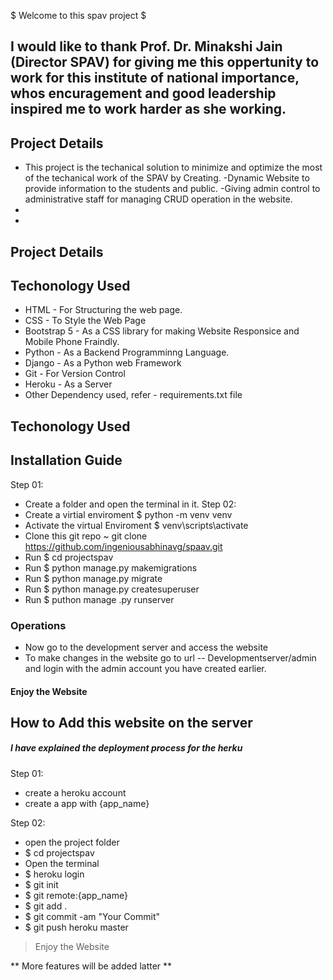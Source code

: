 $ Welcome to this spav project $
## I would like to thank Prof. Dr. Minakshi Jain (Director SPAV) for giving me this oppertunity to work for this institute of national importance, whos encuragement and good leadership inspired me to work harder as she working. #
##

## Project Details ##
- This project is the techanical solution to minimize and optimize the most of the techanical work of the SPAV by Creating. 
-Dynamic Website to provide information to the students and public. 
-Giving admin control to administrative staff for managing CRUD operation in the website. 
-
-
## Project Details ##

## Techonology Used ##
- HTML - For Structuring the web page. 
- CSS - To Style the Web Page 
- Bootstrap 5 - As a CSS library for making Website Responsice and Mobile Phone Fraindly. 
- Python - As a Backend Programminng Language. 
- Django - As a Python web Framework
- Git - For Version Control
- Heroku - As a Server 
- Other Dependency used, refer - requirements.txt file
## Techonology Used ##

## Installation Guide ##
Step 01:
- Create a folder and open the terminal in it. 
Step 02:
- Create a virtial enviroment $ python -m venv venv
- Activate the virtual Enviroment $ venv\scripts\activate
- Clone this git repo ~ git clone https://github.com/ingeniousabhinavg/spaav.git
- Run $ cd projectspav
- Run $ python manage.py makemigrations
- Run $ python manage.py migrate
- Run $ python manage.py createsuperuser
- Run $ puthon manage .py runserver

### Operations
- Now go to the development server and access the website 
- To make changes in the website go to url -- Developmentserver/admin 
  and login with the admin account you have created earlier. 
#### Enjoy the Website  #### 

## How to Add this website on the server ##

##### I have explained the deployment process for the herku 
Step 01:
- create a heroku account
- create a app with {app_name}

Step 02:  
- open the project folder 
- $ cd projectspav
- Open the terminal 
- $ heroku login
- $ git init 
- $ git remote:{app_name}
- $ git add .
- $ git commit -am "Your Commit"
- $ git push heroku master 

> Enjoy the Website 

** More features will be added latter **
